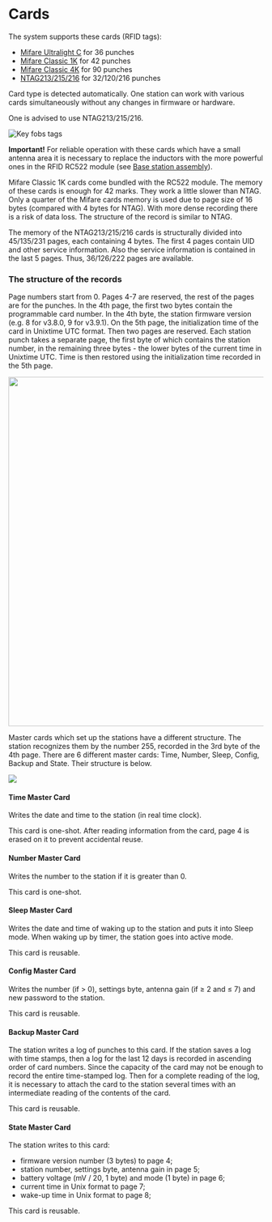 # Cards

The system supports these cards (RFID tags):

- [Mifare Ultralight C](http://www.nxp.com/documents/data_sheet/MF0ICU2.pdf) for 36 punches
- [Mifare Classic 1K](https://www.nxp.com/docs/en/data-sheet/MF1S50YYX_V1.pdf) for 42 punches
- [Mifare Classic 4K](https://www.nxp.com/docs/en/data-sheet/MF1S70YYX_V1.pdf) for 90 punches 
- [NTAG213/215/216](https://www.nxp.com/docs/en/data-sheet/NTAG213_215_216.pdf) for 32/120/216 punches

Card type is detected automatically.
One station can work with various cards simultaneously
without any changes in firmware or hardware.

One is advised to use NTAG213/215/216.

![](/img/chip.jpg?raw=true "Key fobs tags")

**Important!**
For reliable operation with these cards which have a small antenna area
it is necessary to replace the inductors with the more powerful ones in the RFID RC522 module (see [Base station assembly](BaseStationAssembly.md)).

Mifare Classic 1K cards come bundled with the RC522 module.
The memory of these cards is enough for 42 marks. They work a little slower than NTAG. 
Only a quarter of the Mifare cards memory is used due to page size of 16 bytes (compared with 4 bytes for NTAG).
With more dense recording there is a risk of data loss.
The structure of the record is similar to NTAG.

The memory of the NTAG213/215/216 cards is structurally divided into 45/135/231 pages, each containing 4 bytes.
The first 4 pages contain UID and other service information.
Also the service information is contained in the last 5 pages.
Thus, 36/126/222 pages are available.

### The structure of the records

Page numbers start from 0.
Pages 4-7 are reserved, the rest of the pages are for the punches.
In the 4th page, the first two bytes contain the programmable card number.
In the 4th byte, the station firmware version (e.g. 8 for v3.8.0, 9 for v3.9.1).
On the 5th page, the initialization time of the card in Unixtime UTC format.
Then two pages are reserved.
Each station punch takes a separate page,
the first byte of which contains the station number, in the remaining three bytes - the lower bytes of the current time in Unixtime UTC.
Time is then restored using the initialization time recorded in the 5th page.

<img src="/img/ntag-en.png" width="690">

Master cards which set up the stations have a different structure.
The station recognizes them by the number 255, recorded in the 3rd byte of the 4th page.
There are 6 different master cards: Time, Number, Sleep, Config, Backup and State.
Their structure is below.

![](/img/master-card.png?raw=true)

#### Time Master Card

Writes the date and time to the station (in real time clock).

This card is one-shot.
After reading information from the card, page 4 is erased on it
to prevent accidental reuse.

#### Number Master Card

Writes the number to the station if it is greater than 0.

This card is one-shot.

#### Sleep Master Card

Writes the date and time of waking up to the station and puts it into Sleep mode.
When waking up by timer, the station goes into active mode.

This card is reusable.

#### Config Master Card

Writes the number (if > 0), settings byte, antenna gain (if ≥ 2 and ≤ 7) and new password to the station.

This card is reusable.

#### Backup Master Card

The station writes a log of punches to this card.
If the station saves a log with time stamps, then a log for the last 12 days is recorded in ascending order of card numbers.
Since the capacity of the card may not be enough to record the entire time-stamped log.
Then for a complete reading of the log, it is necessary to attach the card to the station several times with an intermediate reading of the contents of the card.

This card is reusable.

#### State Master Card

The station writes to this card:
- firmware version number (3 bytes) to page 4;
- station number, settings byte, antenna gain in page 5;
- battery voltage (mV / 20, 1 byte) and mode (1 byte) in page 6;
- current time in Unix format to page 7;
- wake-up time in Unix format to page 8;

This card is reusable.

